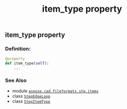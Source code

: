 ﻿---
title: item_type property
second_title: Aspose.CAD for Python via .NET API References
description: 
type: docs
weight: 50
url: /python-net/aspose.cad.fileformats.stp.items/stepedgeloop/item_type/
is_root: false
---

## item_type property

### Definition:
```python
@property
def item_type(self):
    ...
```

### See Also
* module [`aspose.cad.fileformats.stp.items`](../../)
* class [`StepEdgeLoop`](/cad/python-net/aspose.cad.fileformats.stp.items/stepedgeloop)
* class [`StepItemType`](/cad/python-net/aspose.cad.fileformats.stp.items/stepitemtype)
